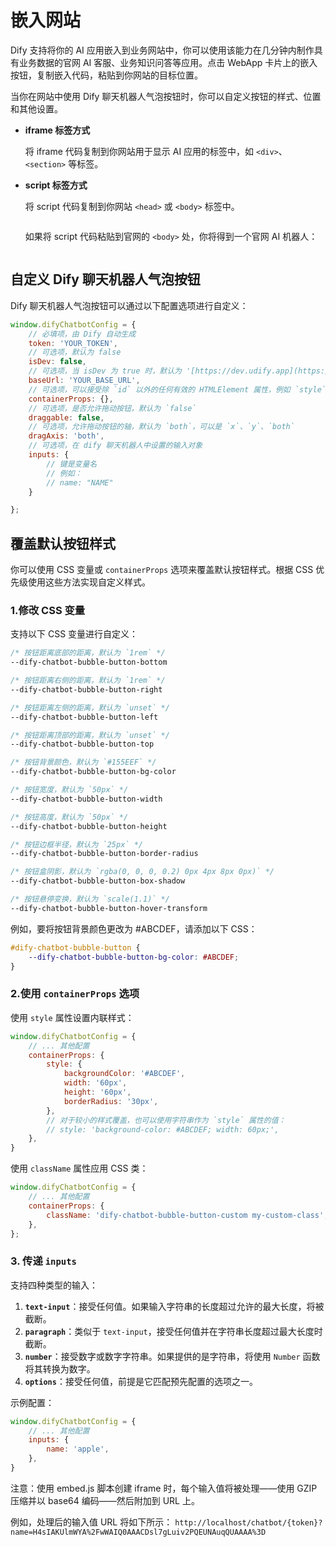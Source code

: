 # 嵌入网站

Dify 支持将你的 AI 应用嵌入到业务网站中，你可以使用该能力在几分钟内制作具有业务数据的官网 AI 客服、业务知识问答等应用。点击 WebApp 卡片上的嵌入按钮，复制嵌入代码，粘贴到你网站的目标位置。

当你在网站中使用 Dify 聊天机器人气泡按钮时，你可以自定义按钮的样式、位置和其他设置。

*   **iframe 标签方式**

    将 iframe 代码复制到你网站用于显示 AI 应用的标签中，如 `<div>`、`<section>` 等标签。
*   **script 标签方式**

    将 script 代码复制到你网站 `<head>` 或 `<body>` 标签中。

    <figure><img src="https://assets-docs.dify.ai/img/zh_CN/application-publishing/1727828fefce51c99339f1e2d977ce88.webp" alt=""><figcaption></figcaption></figure>

    如果将 script 代码粘贴到官网的 `<body>` 处，你将得到一个官网 AI 机器人：

    <figure><img src="https://assets-docs.dify.ai/img/zh_CN/application-publishing/3323f6d44761d383ef60ff7a1d14e4ac.webp" alt=""><figcaption></figcaption></figure>

## 自定义 Dify 聊天机器人气泡按钮

Dify 聊天机器人气泡按钮可以通过以下配置选项进行自定义：

```javascript
window.difyChatbotConfig = {
    // 必填项，由 Dify 自动生成
    token: 'YOUR_TOKEN',
    // 可选项，默认为 false
    isDev: false,
    // 可选项，当 isDev 为 true 时，默认为 '[https://dev.udify.app](https://dev.udify.app)'，否则默认为 '[https://udify.app](https://udify.app)'
    baseUrl: 'YOUR_BASE_URL',
    // 可选项，可以接受除 `id` 以外的任何有效的 HTMLElement 属性，例如 `style`、`className` 等
    containerProps: {},
    // 可选项，是否允许拖动按钮，默认为 `false`
    draggable: false,
    // 可选项，允许拖动按钮的轴，默认为 `both`，可以是 `x`、`y`、`both`
    dragAxis: 'both',
    // 可选项，在 dify 聊天机器人中设置的输入对象
    inputs: {
        // 键是变量名
        // 例如：
        // name: "NAME"
    }

};
```

## 覆盖默认按钮样式

你可以使用 CSS 变量或 `containerProps` 选项来覆盖默认按钮样式。根据 CSS 优先级使用这些方法实现自定义样式。

### 1.修改 CSS 变量

支持以下 CSS 变量进行自定义：

```css
/* 按钮距离底部的距离，默认为 `1rem` */
--dify-chatbot-bubble-button-bottom

/* 按钮距离右侧的距离，默认为 `1rem` */
--dify-chatbot-bubble-button-right

/* 按钮距离左侧的距离，默认为 `unset` */
--dify-chatbot-bubble-button-left

/* 按钮距离顶部的距离，默认为 `unset` */
--dify-chatbot-bubble-button-top

/* 按钮背景颜色，默认为 `#155EEF` */
--dify-chatbot-bubble-button-bg-color

/* 按钮宽度，默认为 `50px` */
--dify-chatbot-bubble-button-width

/* 按钮高度，默认为 `50px` */
--dify-chatbot-bubble-button-height

/* 按钮边框半径，默认为 `25px` */
--dify-chatbot-bubble-button-border-radius

/* 按钮盒阴影，默认为 `rgba(0, 0, 0, 0.2) 0px 4px 8px 0px)` */
--dify-chatbot-bubble-button-box-shadow

/* 按钮悬停变换，默认为 `scale(1.1)` */
--dify-chatbot-bubble-button-hover-transform
```

例如，要将按钮背景颜色更改为 #ABCDEF，请添加以下 CSS：

```css
#dify-chatbot-bubble-button {
    --dify-chatbot-bubble-button-bg-color: #ABCDEF;
}
```

### 2.使用 `containerProps` 选项

使用 `style` 属性设置内联样式：

```javascript
window.difyChatbotConfig = {
    // ... 其他配置
    containerProps: {
        style: {
            backgroundColor: '#ABCDEF',
            width: '60px',
            height: '60px',
            borderRadius: '30px',
        },
        // 对于较小的样式覆盖，也可以使用字符串作为 `style` 属性的值：
        // style: 'background-color: #ABCDEF; width: 60px;',
    },
}
```

使用 `className` 属性应用 CSS 类：

```javascript
window.difyChatbotConfig = {
    // ... 其他配置
    containerProps: {
        className: 'dify-chatbot-bubble-button-custom my-custom-class',
    },
};
```

### 3. 传递 `inputs`

支持四种类型的输入：

1. **`text-input`**：接受任何值。如果输入字符串的长度超过允许的最大长度，将被截断。
2. **`paragraph`**：类似于 `text-input`，接受任何值并在字符串长度超过最大长度时截断。
3. **`number`**：接受数字或数字字符串。如果提供的是字符串，将使用 `Number` 函数将其转换为数字。
4. **`options`**：接受任何值，前提是它匹配预先配置的选项之一。

示例配置：

```javascript
window.difyChatbotConfig = {
    // ... 其他配置
    inputs: {
        name: 'apple',
    },
}
```

注意：使用 embed.js 脚本创建 iframe 时，每个输入值将被处理——使用 GZIP 压缩并以 base64 编码——然后附加到 URL 上。

例如，处理后的输入值 URL 将如下所示： `http://localhost/chatbot/{token}?name=H4sIAKUlmWYA%2FwWAIQ0AAACDsl7gLuiv2PQEUNAuqQUAAAA%3D`
